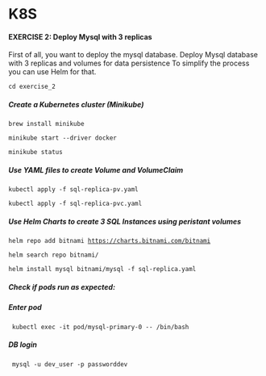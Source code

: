 # K8S

#### EXERCISE 2: Deploy Mysql with 3 replicas
First of all, you want to deploy the mysql database.
Deploy Mysql database with 3 replicas and volumes for data persistence
To simplify the process you can use Helm for that.

<code>cd exercise_2</code>

##### Create a Kubernetes cluster (Minikube)

<code>brew install minikube</code>

<code>minikube start --driver docker</code>

<code>minikube status</code>

##### Use YAML files to create Volume and VolumeClaim

<code>kubectl apply -f sql-replica-pv.yaml</code>

<code>kubectl apply -f sql-replica-pvc.yaml</code>

##### Use Helm Charts to create 3 SQL Instances using peristant volumes

<code>helm repo add bitnami https://charts.bitnami.com/bitnami</code>

<code>helm search repo bitnami/</code>

<code>helm install mysql bitnami/mysql -f sql-replica.yaml</code>


##### Check if pods run as expected: 
##### Enter pod

<code> kubectl exec -it pod/mysql-primary-0 -- /bin/bash </code>

##### DB login 

<code> mysql -u dev_user -p passworddev</code>

